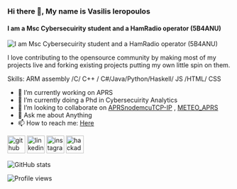 ### Hi there 👋, My name is Vasilis Ieropoulos
#### I am a Msc Cybersecuirity student and a HamRadio operator (5B4ANU)
![I am Msc Cybersecuirity student and a HamRadio operator (5B4ANU)](https://s3.amazonaws.com/files.qrz.com/u/5b4anu/0_jpeg.jpg)

I love contributing to the opensource community by making most of my projects live and forking existing projects putting my own little spin on them.

Skills: ARM assembly /C/ C++ / C#/Java/Python/Haskell/ JS /HTML/ CSS

- 🔭 I’m currently working on APRS 
- 🌱 I’m currently doing a Phd in Cybersecuirity Analytics
- 👯 I’m looking to collaborate on [APRSnodemcuTCP-IP](https://github.com/Slayingripper/APRSnodemcuTCP-IP) , [METEO_APRS](https://github.com/Slayingripper/METEO_APRS)
- 💬 Ask me about Anything 
- 📫 How to reach me: [Here](https://www.linkedin.com/in/vasilis-ieropoulos-176507138/) 


[<img src='https://cdn.jsdelivr.net/npm/simple-icons@3.0.1/icons/github.svg' alt='github' height='40'>](https://github.com/slayingripper)  [<img src='https://cdn.jsdelivr.net/npm/simple-icons@3.0.1/icons/linkedin.svg' alt='linkedin' height='40'>](https://www.linkedin.com/in/vasilis-ieropoulos-176507138/)  [<img src='https://cdn.jsdelivr.net/npm/simple-icons@3.0.1/icons/instagram.svg' alt='instagram' height='40'>](https://www.instagram.com/billyhollywilly273/)  [<img src='https://cdn.jsdelivr.net/npm/simple-icons@3.0.1/icons/hackaday.svg' alt='hackaday' height='40'>](https://www.qrz.com/db/5B4ANU)  

![GitHub stats](https://github-readme-stats.vercel.app/api?username=slayingripper&show_icons=true)  

![Profile views](https://gpvc.arturio.dev/slayingripper)  

